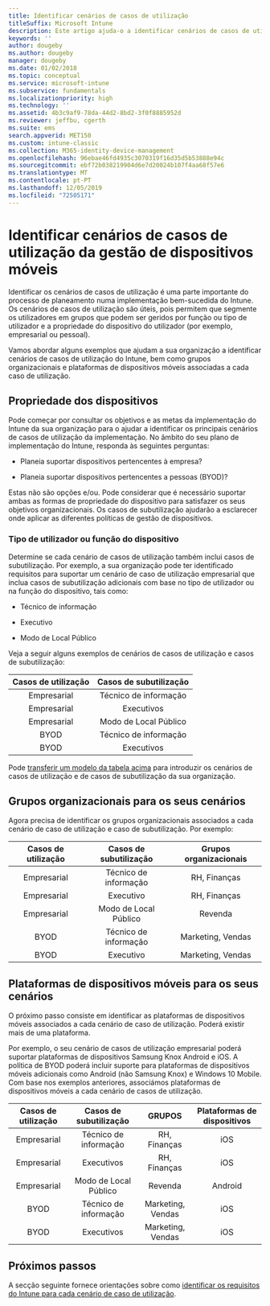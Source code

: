 ```yaml
---
title: Identificar cenários de casos de utilização
titleSuffix: Microsoft Intune
description: Este artigo ajuda-o a identificar cenários de casos de utilização e casos de subutilização para uma implementação do Microsoft Intune apenas na cloud.
keywords: ''
author: dougeby
ms.author: dougeby
manager: dougeby
ms.date: 01/02/2018
ms.topic: conceptual
ms.service: microsoft-intune
ms.subservice: fundamentals
ms.localizationpriority: high
ms.technology: ''
ms.assetid: 4b3c9af9-78da-44d2-8bd2-3f0f8885952d
ms.reviewer: jeffbu, cgerth
ms.suite: ems
search.appverid: MET150
ms.custom: intune-classic
ms.collection: M365-identity-device-management
ms.openlocfilehash: 96ebae46fd4935c3070319f16d35d5b53888e94c
ms.sourcegitcommit: ebf72b038219904d6e7d20024b107f4aa68f57e6
ms.translationtype: MT
ms.contentlocale: pt-PT
ms.lasthandoff: 12/05/2019
ms.locfileid: "72505171"
---
```

# <a name="identify-mobile-device-management-use-case-scenarios"></a>Identificar cenários de casos de utilização da gestão de dispositivos móveis

Identificar os cenários de casos de utilização é uma parte importante do processo de planeamento numa implementação bem-sucedida do Intune. Os cenários de casos de utilização são úteis, pois permitem que segmente os utilizadores em grupos que podem ser geridos por função ou tipo de utilizador e a propriedade do dispositivo do utilizador (por exemplo, empresarial ou pessoal).

Vamos abordar alguns exemplos que ajudam a sua organização a identificar cenários de casos de utilização do Intune, bem como grupos organizacionais e plataformas de dispositivos móveis associadas a cada caso de utilização.

## <a name="device-ownership"></a>Propriedade dos dispositivos
Pode começar por consultar os objetivos e as metas da implementação do Intune da sua organização para o ajudar a identificar os principais cenários de casos de utilização da implementação. No âmbito do seu plano de implementação do Intune, responda às seguintes perguntas:

- Planeia suportar dispositivos pertencentes à empresa?

- Planeia suportar dispositivos pertencentes a pessoas (BYOD)?

Estas não são opções e/ou. Pode considerar que é necessário suportar ambas as formas de propriedade do dispositivo para satisfazer os seus objetivos organizacionais. Os casos de subutilização ajudarão a esclarecer onde aplicar as diferentes políticas de gestão de dispositivos.

### <a name="user-type-or-device-role"></a>Tipo de utilizador ou função do dispositivo

Determine se cada cenário de casos de utilização também inclui casos de subutilização. Por exemplo, a sua organização pode ter identificado requisitos para suportar um cenário de caso de utilização empresarial que inclua casos de subutilização adicionais com base no tipo de utilizador ou na função do dispositivo, tais como:

- Técnico de informação

- Executivo

- Modo de Local Público

Veja a seguir alguns exemplos de cenários de casos de utilização e casos de subutilização:

| **Casos de utilização** | **Casos de subutilização** |
|:---:|:---:|
| Empresarial | Técnico de informação |              
| Empresarial | Executivos |           
| Empresarial | Modo de Local Público |
| BYOD | Técnico de informação |           
| BYOD | Executivos |

Pode [transferir um modelo da tabela acima](https://gallery.technet.microsoft.com/Intune-deployment-planning-fae156c2?redir=0) para introduzir os cenários de casos de utilização e de casos de subutilização da sua organização.

## <a name="organizational-groups-for-your-scenarios"></a>Grupos organizacionais para os seus cenários

Agora precisa de identificar os grupos organizacionais associados a cada cenário de caso de utilização e caso de subutilização. Por exemplo:

| **Casos de utilização** | **Casos de subutilização** | **Grupos organizacionais** |
|:---:|:---:|:---:|
| Empresarial | Técnico de informação | RH, Finanças |               
| Empresarial | Executivo | RH, Finanças |            
| Empresarial | Modo de Local Público | Revenda |
| BYOD | Técnico de informação | Marketing, Vendas |            
| BYOD | Executivo | Marketing, Vendas |


## <a name="mobile-device-platforms-for-your-scenarios"></a>Plataformas de dispositivos móveis para os seus cenários

O próximo passo consiste em identificar as plataformas de dispositivos móveis associados a cada cenário de caso de utilização. Poderá existir mais de uma plataforma.

Por exemplo, o seu cenário de casos de utilização empresarial poderá suportar plataformas de dispositivos Samsung Knox Android e iOS. A política de BYOD poderá incluir suporte para plataformas de dispositivos móveis adicionais como Android (não Samsung Knox) e Windows 10 Mobile. Com base nos exemplos anteriores, associámos plataformas de dispositivos móveis a cada cenário de casos de utilização.

| **Casos de utilização** | **Casos de subutilização** | **GRUPOS** | **Plataformas de dispositivos** |   
|:---:|:---:|:---:|:---:|
| Empresarial | Técnico de informação | RH, Finanças | iOS |                                                           
| Empresarial | Executivos | RH, Finanças | iOS |                                                           
| Empresarial | Modo de Local Público | Revenda | Android |
| BYOD | Técnico de informação | Marketing, Vendas | iOS |                                                           
| BYOD | Executivos | Marketing, Vendas | iOS |

## <a name="next-steps"></a>Próximos passos

A secção seguinte fornece orientações sobre como [identificar os requisitos do Intune para cada cenário de caso de utilização](../planning-guide-requirements.md).
